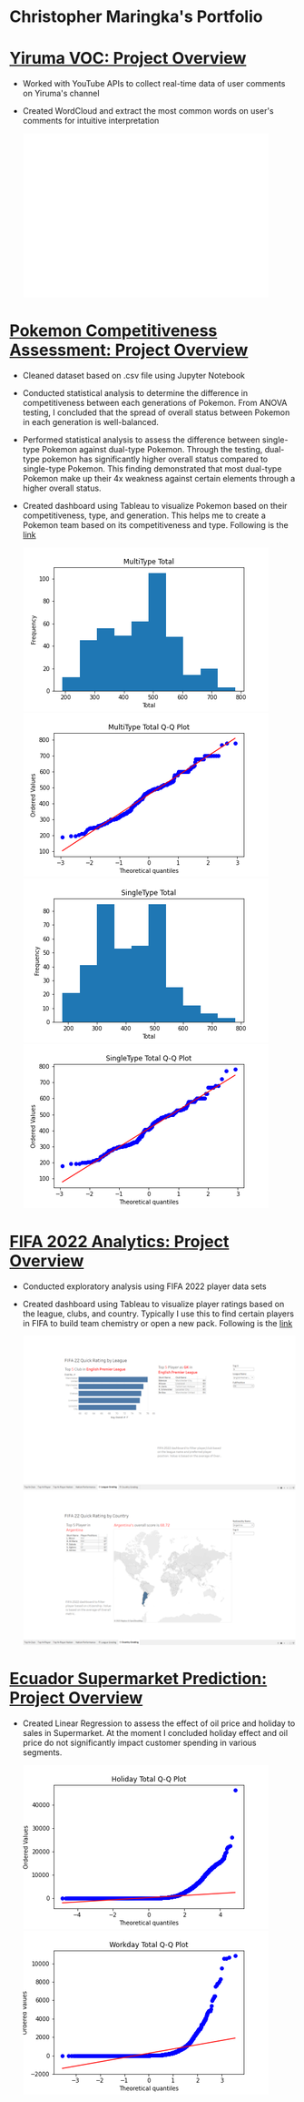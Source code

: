 # Christopher Maringka's Portfolio

# [Yiruma VOC: Project Overview](https://github.com/ChrisMaringka/Pokemon-Gen-1to8)
* Worked with YouTube APIs to collect real-time data of user comments on Yiruma's channel
* Created WordCloud and extract the most common words on user's comments for intuitive interpretation

	![](https://github.com/ChrisMaringka/YouTube_APIs/blob/main/WordCloud.png)

# [Pokemon Competitiveness Assessment: Project Overview](https://github.com/ChrisMaringka/Pokemon-Gen-1to8)
* Cleaned dataset based on .csv file using Jupyter Notebook
* Conducted statistical analysis to determine the difference in competitiveness between each generations of Pokemon. From ANOVA testing, I concluded that the spread of overall status between Pokemon in each generation is well-balanced.
* Performed statistical analysis to assess the difference between single-type Pokemon against dual-type Pokemon. Through the testing, dual-type pokemon has significantly higher overall status compared to single-type Pokemon. This finding demonstrated that most dual-type Pokemon make up their 4x weakness against certain elements through a higher overall status.
* Created dashboard using Tableau to visualize Pokemon based on their competitiveness, type, and generation. This helps me to create a Pokemon team based on its competitiveness and type. Following is the [link](https://public.tableau.com/app/profile/christopher7474/viz/PokemonStatComparison_16434165078030/Dashboard1)

	![](https://github.com/ChrisMaringka/Christopher-Maringka-s-Portfolio/blob/main/images/Poke-MultiType%20Total%20Hist.png)
  ![](https://github.com/ChrisMaringka/Christopher-Maringka-s-Portfolio/blob/main/images/Poke-MultiType_qqplot.png)
	![](https://github.com/ChrisMaringka/Christopher-Maringka-s-Portfolio/blob/main/images/Poke-SingleType%20Total%20Hist.png)
  ![](https://github.com/ChrisMaringka/Christopher-Maringka-s-Portfolio/blob/main/images/Poke-SingleType_qqplot.png)
    
# [FIFA 2022 Analytics: Project Overview](https://github.com/ChrisMaringka/FIFA-2022)
* Conducted exploratory analysis using FIFA 2022 player data sets
* Created dashboard using Tableau to visualize player ratings based on the league, clubs, and country. Typically I use this to find certain players in FIFA to build team chemistry or open a new pack. Following is the [link](https://public.tableau.com/app/profile/christopher7474/viz/FIFA22ClubPlayerRating/LeagueGrading)

	![](https://github.com/ChrisMaringka/FIFA-2022/blob/d5d1b0213aa058b97d4124d3683f433c88a9e80c/chart/League.png)
  ![](https://github.com/ChrisMaringka/FIFA-2022/blob/d5d1b0213aa058b97d4124d3683f433c88a9e80c/chart/Country.png)

# [Ecuador Supermarket Prediction: Project Overview](https://github.com/ChrisMaringka/Ecuador)
* Created Linear Regression to assess the effect of oil price and holiday to sales in Supermarket. At the moment I concluded holiday effect and oil price do not significantly impact customer spending in various segments.

	![](https://github.com/ChrisMaringka/Ecuador/blob/main/chart/holiday_qqplot.png)
  ![](https://github.com/ChrisMaringka/Ecuador/blob/main/chart/workday_qqplot.png)
